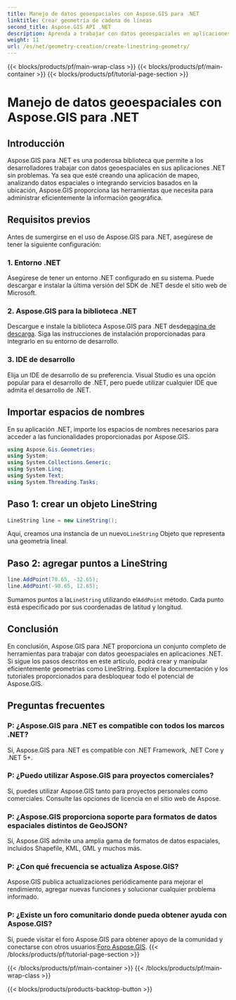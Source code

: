```yaml
---
title: Manejo de datos geoespaciales con Aspose.GIS para .NET
linktitle: Crear geometría de cadena de líneas
second_title: Aspose.GIS API .NET
description: Aprenda a trabajar con datos geoespaciales en aplicaciones .NET utilizando Aspose.GIS para .NET. Cree, analice y visualice mapas sin esfuerzo.
weight: 11
url: /es/net/geometry-creation/create-linestring-geometry/
---
```


{{< blocks/products/pf/main-wrap-class >}}
{{< blocks/products/pf/main-container >}}
{{< blocks/products/pf/tutorial-page-section >}}

# Manejo de datos geoespaciales con Aspose.GIS para .NET

## Introducción
Aspose.GIS para .NET es una poderosa biblioteca que permite a los desarrolladores trabajar con datos geoespaciales en sus aplicaciones .NET sin problemas. Ya sea que esté creando una aplicación de mapeo, analizando datos espaciales o integrando servicios basados en la ubicación, Aspose.GIS proporciona las herramientas que necesita para administrar eficientemente la información geográfica.
## Requisitos previos
Antes de sumergirse en el uso de Aspose.GIS para .NET, asegúrese de tener la siguiente configuración:
### 1. Entorno .NET
Asegúrese de tener un entorno .NET configurado en su sistema. Puede descargar e instalar la última versión del SDK de .NET desde el sitio web de Microsoft.
### 2. Aspose.GIS para la biblioteca .NET
 Descargue e instale la biblioteca Aspose.GIS para .NET desde[pagina de descarga](https://releases.aspose.com/gis/net/). Siga las instrucciones de instalación proporcionadas para integrarlo en su entorno de desarrollo.
### 3. IDE de desarrollo
Elija un IDE de desarrollo de su preferencia. Visual Studio es una opción popular para el desarrollo de .NET, pero puede utilizar cualquier IDE que admita el desarrollo de .NET.

## Importar espacios de nombres
En su aplicación .NET, importe los espacios de nombres necesarios para acceder a las funcionalidades proporcionadas por Aspose.GIS.

```csharp
using Aspose.Gis.Geometries;
using System;
using System.Collections.Generic;
using System.Linq;
using System.Text;
using System.Threading.Tasks;
```
## Paso 1: crear un objeto LineString
```csharp
LineString line = new LineString();
```
 Aquí, creamos una instancia de un nuevo`LineString` Objeto que representa una geometría lineal.
## Paso 2: agregar puntos a LineString
```csharp
line.AddPoint(78.65, -32.65);
line.AddPoint(-98.65, 12.65);
```
 Sumamos puntos a la`LineString` utilizando el`AddPoint` método. Cada punto está especificado por sus coordenadas de latitud y longitud.

## Conclusión
En conclusión, Aspose.GIS para .NET proporciona un conjunto completo de herramientas para trabajar con datos geoespaciales en aplicaciones .NET. Si sigue los pasos descritos en este artículo, podrá crear y manipular eficientemente geometrías como LineString. Explore la documentación y los tutoriales proporcionados para desbloquear todo el potencial de Aspose.GIS.
## Preguntas frecuentes
### P: ¿Aspose.GIS para .NET es compatible con todos los marcos .NET?
Sí, Aspose.GIS para .NET es compatible con .NET Framework, .NET Core y .NET 5+.
### P: ¿Puedo utilizar Aspose.GIS para proyectos comerciales?
Sí, puedes utilizar Aspose.GIS tanto para proyectos personales como comerciales. Consulte las opciones de licencia en el sitio web de Aspose.
### P: ¿Aspose.GIS proporciona soporte para formatos de datos espaciales distintos de GeoJSON?
Sí, Aspose.GIS admite una amplia gama de formatos de datos espaciales, incluidos Shapefile, KML, GML y muchos más.
### P: ¿Con qué frecuencia se actualiza Aspose.GIS?
Aspose.GIS publica actualizaciones periódicamente para mejorar el rendimiento, agregar nuevas funciones y solucionar cualquier problema informado.
### P: ¿Existe un foro comunitario donde pueda obtener ayuda con Aspose.GIS?
 Sí, puede visitar el foro Aspose.GIS para obtener apoyo de la comunidad y conectarse con otros usuarios:[Foro Aspose.GIS](https://forum.aspose.com/c/gis/33).
{{< /blocks/products/pf/tutorial-page-section >}}

{{< /blocks/products/pf/main-container >}}
{{< /blocks/products/pf/main-wrap-class >}}

{{< blocks/products/products-backtop-button >}}
